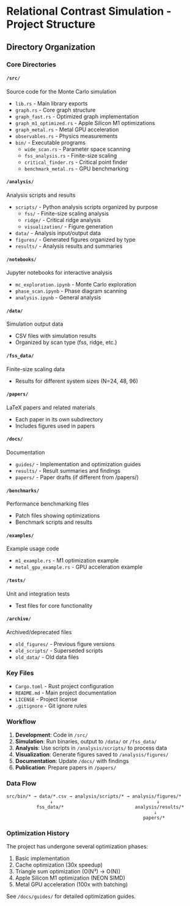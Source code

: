 # Relational Contrast Simulation - Project Structure

## Directory Organization

### Core Directories

#### `/src/`
Source code for the Monte Carlo simulation
- `lib.rs` - Main library exports
- `graph.rs` - Core graph structure
- `graph_fast.rs` - Optimized graph implementation
- `graph_m1_optimized.rs` - Apple Silicon M1 optimizations
- `graph_metal.rs` - Metal GPU acceleration
- `observables.rs` - Physics measurements
- `bin/` - Executable programs
  - `wide_scan.rs` - Parameter space scanning
  - `fss_analysis.rs` - Finite-size scaling
  - `critical_finder.rs` - Critical point finder
  - `benchmark_metal.rs` - GPU benchmarking

#### `/analysis/`
Analysis scripts and results
- `scripts/` - Python analysis scripts organized by purpose
  - `fss/` - Finite-size scaling analysis
  - `ridge/` - Critical ridge analysis
  - `visualization/` - Figure generation
- `data/` - Analysis input/output data
- `figures/` - Generated figures organized by type
- `results/` - Analysis results and summaries

#### `/notebooks/`
Jupyter notebooks for interactive analysis
- `mc_exploration.ipynb` - Monte Carlo exploration
- `phase_scan.ipynb` - Phase diagram scanning
- `analysis.ipynb` - General analysis

#### `/data/`
Simulation output data
- CSV files with simulation results
- Organized by scan type (fss, ridge, etc.)

#### `/fss_data/`
Finite-size scaling data
- Results for different system sizes (N=24, 48, 96)

#### `/papers/`
LaTeX papers and related materials
- Each paper in its own subdirectory
- Includes figures used in papers

#### `/docs/`
Documentation
- `guides/` - Implementation and optimization guides
- `results/` - Result summaries and findings
- `papers/` - Paper drafts (if different from /papers/)

#### `/benchmarks/`
Performance benchmarking files
- Patch files showing optimizations
- Benchmark scripts and results

#### `/examples/`
Example usage code
- `m1_example.rs` - M1 optimization example
- `metal_gpu_example.rs` - GPU acceleration example

#### `/tests/`
Unit and integration tests
- Test files for core functionality

#### `/archive/`
Archived/deprecated files
- `old_figures/` - Previous figure versions
- `old_scripts/` - Superseded scripts
- `old_data/` - Old data files

### Key Files

- `Cargo.toml` - Rust project configuration
- `README.md` - Main project documentation
- `LICENSE` - Project license
- `.gitignore` - Git ignore rules

### Workflow

1. **Development**: Code in `/src/`
2. **Simulation**: Run binaries, output to `/data/` or `/fss_data/`
3. **Analysis**: Use scripts in `/analysis/scripts/` to process data
4. **Visualization**: Generate figures saved to `/analysis/figures/`
5. **Documentation**: Update `/docs/` with findings
6. **Publication**: Prepare papers in `/papers/`

### Data Flow

```
src/bin/* → data/*.csv → analysis/scripts/* → analysis/figures/*
                ↓                                      ↓
           fss_data/*                          analysis/results/*
                                                      ↓
                                                  papers/*
```

### Optimization History

The project has undergone several optimization phases:
1. Basic implementation
2. Cache optimization (30x speedup)
3. Triangle sum optimization (O(N³) → O(N))
4. Apple Silicon M1 optimization (NEON SIMD)
5. Metal GPU acceleration (100x with batching)

See `/docs/guides/` for detailed optimization guides.